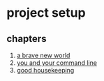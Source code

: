 # project setup

## chapters

1. [a brave new world](pages/a-brave-new-world.md)
2. [you and your command line](pages/you-and-your-command-line.md)
3. [good housekeeping](pages/good-housekeeping.md)
